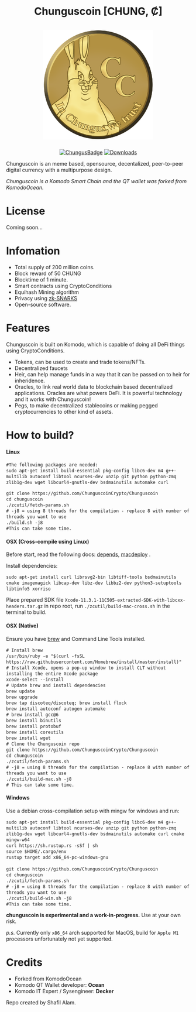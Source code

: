 <h1 align="center">
Chunguscoin [CHUNG, Ȼ]  
<br/><br/>
<img src="./icons/coin.png" alt="Chunguscoin" width="300"/>
</h1>

<div align="center">

[![ChungusBadge](https://img.shields.io/badge/Chungus-Coin-green.svg)](https://chunguscoin.net)
[![Downloads](https://img.shields.io/github/downloads/ChunguscoinCrypto/Chunguscoin/total)](https://chunguscoin.net)

</div>

Chunguscoin is an meme based, opensource, decentalized, peer-to-peer digital currency with a multipurpose design.

*Chunguscoin is a Komodo Smart Chain and the QT wallet was forked from KomodoOcean.*

# License
Coming soon... 

# Infomation
- Total supply of 200 million coins.
- Block reward of 50 CHUNG
- Blocktime of 1 minute.
- Smart contracts using CryptoConditions
- Equihash Mining algorithm
- Privacy using [zk-SNARKS](https://z.cash/technology/zksnarks/)
- Open-source software.

# Features
Chunguscoin is built on Komodo, which is capable of doing all DeFi things using CryptoConditions.
- Tokens, can be used to create and trade tokens/NFTs.
- Decentralized faucets
- Heir, can help manage funds in a way that it can be passed on to heir for inheridence.
- Oracles, to link real world data to blockchain based decentralized applications. Oracles are what powers DeFi. It is powerful technology and it works with Chunguscoin!
- Pegs, to make decentralized stablecoins or making pegged cryptocurrencies to other kind of assets.

# How to build?

#### Linux

```shell
#The following packages are needed:
sudo apt-get install build-essential pkg-config libc6-dev m4 g++-multilib autoconf libtool ncurses-dev unzip git python python-zmq zlib1g-dev wget libcurl4-gnutls-dev bsdmainutils automake curl
```

```shell
git clone https://github.com/ChunguscoinCrypto/Chunguscoin
cd chunguscoin
./zcutil/fetch-params.sh
# -j8 = using 8 threads for the compilation - replace 8 with number of threads you want to use
./build.sh -j8
#This can take some time.
```

#### OSX (Cross-compile using Linux)

Before start, read the following docs: [depends](https://github.com/bitcoin/bitcoin/blob/master/depends/README.md), [macdeploy](https://github.com/bitcoin/bitcoin/blob/master/contrib/macdeploy/README.md) .

Install dependencies:
```
sudo apt-get install curl librsvg2-bin libtiff-tools bsdmainutils cmake imagemagick libcap-dev libz-dev libbz2-dev python3-setuptools libtinfo5 xorriso
```

Place prepared SDK file `Xcode-11.3.1-11C505-extracted-SDK-with-libcxx-headers.tar.gz` in repo root, run `./zcutil/build-mac-cross.sh` in the terminal to build.

#### OSX (Native)
Ensure you have [brew](https://brew.sh) and Command Line Tools installed.
```shell
# Install brew
/usr/bin/ruby -e "$(curl -fsSL https://raw.githubusercontent.com/Homebrew/install/master/install)"
# Install Xcode, opens a pop-up window to install CLT without installing the entire Xcode package
xcode-select --install 
# Update brew and install dependencies
brew update
brew upgrade
brew tap discoteq/discoteq; brew install flock
brew install autoconf autogen automake
# brew install gcc@6
brew install binutils
brew install protobuf
brew install coreutils
brew install wget
# Clone the Chunguscoin repo
git clone https://github.com/ChunguscoinCrypto/Chunguscoin
cd chunguscoin
./zcutil/fetch-params.sh
# -j8 = using 8 threads for the compilation - replace 8 with number of threads you want to use
./zcutil/build-mac.sh -j8
# This can take some time.
```

#### Windows
Use a debian cross-compilation setup with mingw for windows and run:
```shell
sudo apt-get install build-essential pkg-config libc6-dev m4 g++-multilib autoconf libtool ncurses-dev unzip git python python-zmq zlib1g-dev wget libcurl4-gnutls-dev bsdmainutils automake curl cmake mingw-w64
curl https://sh.rustup.rs -sSf | sh
source $HOME/.cargo/env
rustup target add x86_64-pc-windows-gnu

git clone https://github.com/ChunguscoinCrypto/Chunguscoin
cd chunguscoin
./zcutil/fetch-params.sh
# -j8 = using 8 threads for the compilation - replace 8 with number of threads you want to use
./zcutil/build-win.sh -j8
#This can take some time.
```
**chunguscoin is experimental and a work-in-progress.** Use at your own risk.

*p.s.* Currently only `x86_64` arch supported for MacOS, build for `Apple M1` processors unfortunately not yet supported.

# Credits

- Forked from KomodoOcean
- Komodo QT Wallet developer: **Ocean**
- Komodo IT Expert / Sysengineer: **Decker**

Repo created by Shafil Alam.